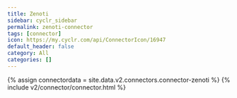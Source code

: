 ```yaml
---
title: Zenoti
sidebar: cyclr_sidebar
permalink: zenoti-connector
tags: [connector]
icon: https://my.cyclr.com/api/ConnectorIcon/16947
default_header: false
category: All
categories: []
---
```

{% assign connectordata = site.data.v2.connectors.connector-zenoti %}
{% include v2/connector/connector.html %}	